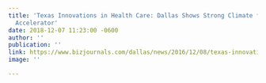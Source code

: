 ```yaml
---
title: 'Texas Innovations in Health Care: Dallas Shows Strong Climate for Healthcare
  Accelerator'
date: 2018-12-07 11:23:00 -0600
author: ''
publication: ''
link: https://www.bizjournals.com/dallas/news/2016/12/08/texas-innovations-in-health-care-dallas-shows.html
image: ''

---
```

